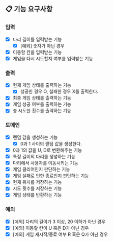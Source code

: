 ## 📋 기능 요구사항

### 입력
- [x] 다리 길이를 입력받는 기능
  - [x] [예외] 숫자가 아닌 경우
- [x] 이동할 칸을 입력받는 기능
- [x] 게임을 다시 시도할지 여부를 입력받는 기능

### 출력
- [x] 현재 게임 상태를 출력하는 기능
  - [x] 성공한 경우 O, 실패한 경우 X를 출력한다.
- [x] 최종 게임 상태를 출력하는 기능
- [x] 게임 성공 여부를 출력하는 기능
- [x] 총 시도한 횟수를 출력하는 기능

### 도메인
- [x] 랜덤 값을 생성하는 기능
  - [x] 0과 1 사이의 랜덤 값을 생성한다.
- [x] 0과 1의 값을 U, D로 변환해주는 기능
- [x] 특정 길이의 다리를 생성하는 기능
- [x] 다리에서 사용자를 이동시키는 기능
- [x] 게임 클리어인지 판단하는 기능
- [x] 게임 실패로 인한 종료인지 판단하는 기능
- [x] 현재 위치를 저장하는 기능
- [x] 시도 횟수를 저장하는 기능
- [x] 게임 상태를 반환하는 기능

### 예외
- [x] [예외] 다리의 길이가 3 이상, 20 이하가 아닌 경우
- [x] [예외] 이동할 칸이 U 혹은 D가 아닌 경우
- [x] [예외] 게임 재시작/종료 여부 R 혹은 Q가 아닌 경우
